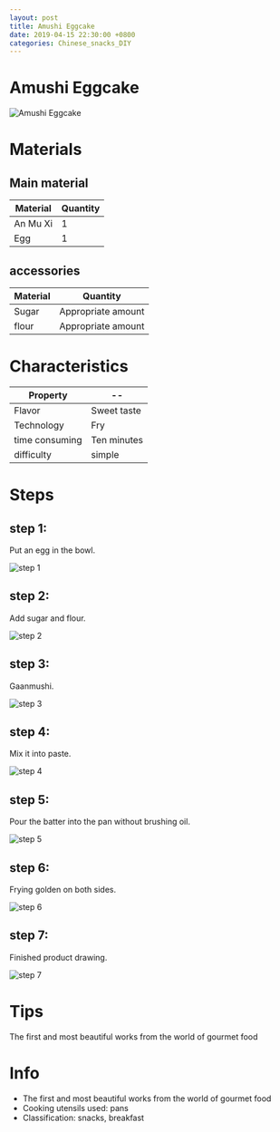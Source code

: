 ```yaml
---
layout: post
title: Amushi Eggcake
date: 2019-04-15 22:30:00 +0800
categories: Chinese_snacks_DIY
---
```


# Amushi Eggcake

![Amushi Eggcake]({{site.baseurl}}/img/402760/402760.jpg)

# Materials


## Main material

Material|Quantity
--|--
An Mu Xi|1
Egg|1

## accessories

Material|Quantity
--|--
Sugar|Appropriate amount
flour|Appropriate amount

# Characteristics

Property|--
--|--
Flavor|Sweet taste
Technology|Fry
time consuming|Ten minutes
difficulty|simple

# Steps

## step 1:

Put an egg in the bowl.

![step 1]({{site.baseurl}}/img/402760/1.jpg)

## step 2:

Add sugar and flour.

![step 2]({{site.baseurl}}/img/402760/2.jpg)

## step 3:

Gaanmushi.

![step 3]({{site.baseurl}}/img/402760/3.jpg)

## step 4:

Mix it into paste.

![step 4]({{site.baseurl}}/img/402760/4.jpg)

## step 5:

Pour the batter into the pan without brushing oil.

![step 5]({{site.baseurl}}/img/402760/5.jpg)

## step 6:

Frying golden on both sides.

![step 6]({{site.baseurl}}/img/402760/6.jpg)

## step 7:

Finished product drawing.

![step 7]({{site.baseurl}}/img/402760/7.jpg)

# Tips

The first and most beautiful works from the world of gourmet food

# Info

- The first and most beautiful works from the world of gourmet food
- Cooking utensils used: pans
- Classification: snacks, breakfast